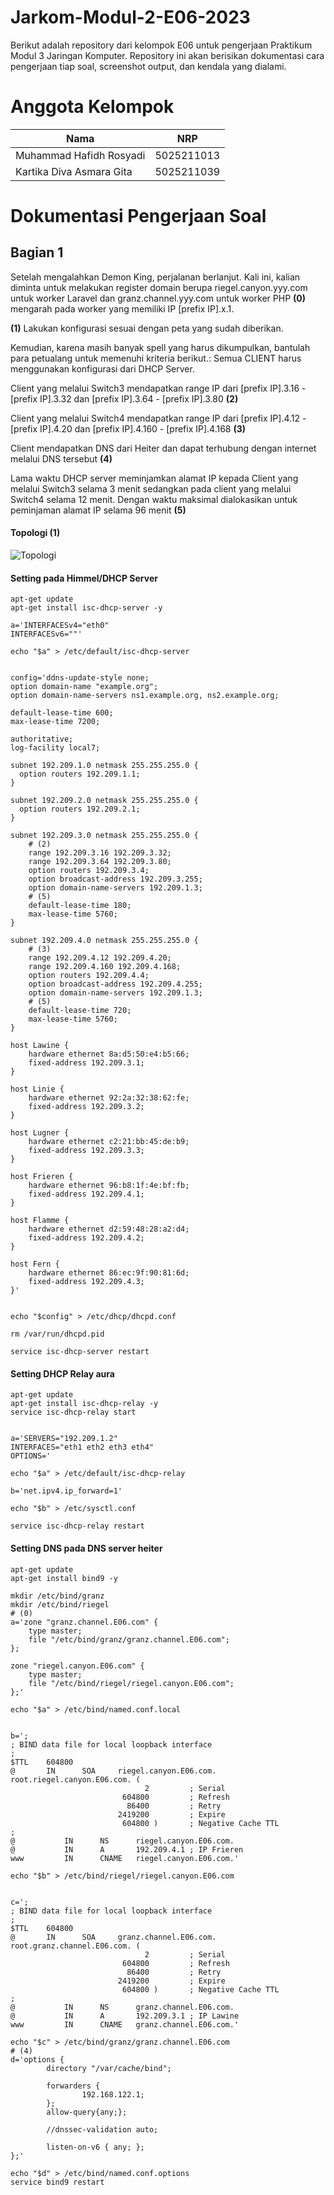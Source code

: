 # Jarkom-Modul-2-E06-2023
Berikut adalah repository dari kelompok E06 untuk pengerjaan Praktikum Modul 3 Jaringan Komputer. Repository ini akan berisikan dokumentasi cara pengerjaan tiap soal, screenshot output, dan kendala yang dialami.

# Anggota Kelompok
| Nama | NRP | 
| --- | --- |
| Muhammad Hafidh Rosyadi | 5025211013 |
| Kartika Diva Asmara Gita | 5025211039 |

# Dokumentasi Pengerjaan Soal
## Bagian 1
Setelah mengalahkan Demon King, perjalanan berlanjut. Kali ini, kalian diminta untuk melakukan register domain berupa riegel.canyon.yyy.com untuk worker Laravel dan granz.channel.yyy.com untuk worker PHP **(0)** mengarah pada worker yang memiliki IP [prefix IP].x.1.

**(1)** Lakukan konfigurasi sesuai dengan peta yang sudah diberikan.

Kemudian, karena masih banyak spell yang harus dikumpulkan, bantulah para petualang untuk memenuhi kriteria berikut.:
Semua CLIENT harus menggunakan konfigurasi dari DHCP Server.

Client yang melalui Switch3 mendapatkan range IP dari [prefix IP].3.16 - [prefix IP].3.32 dan [prefix IP].3.64 - [prefix IP].3.80 **(2)**

Client yang melalui Switch4 mendapatkan range IP dari [prefix IP].4.12 - [prefix IP].4.20 dan [prefix IP].4.160 - [prefix IP].4.168 **(3)**

Client mendapatkan DNS dari Heiter dan dapat terhubung dengan internet melalui DNS tersebut **(4)**

Lama waktu DHCP server meminjamkan alamat IP kepada Client yang melalui Switch3 selama 3 menit sedangkan pada client yang melalui Switch4 selama 12 menit. Dengan waktu maksimal dialokasikan untuk peminjaman alamat IP selama 96 menit **(5)**

#### Topologi (1)
![Topologi](https://github.com/Hfdrsyd/Jarkom-Modul-3-E06-2023/blob/main/images/topo.png)

#### Setting pada Himmel/DHCP Server
```
apt-get update
apt-get install isc-dhcp-server -y

a='INTERFACESv4="eth0"
INTERFACESv6=""'

echo "$a" > /etc/default/isc-dhcp-server


config='ddns-update-style none;
option domain-name "example.org";
option domain-name-servers ns1.example.org, ns2.example.org;

default-lease-time 600;
max-lease-time 7200;

authoritative;
log-facility local7;

subnet 192.209.1.0 netmask 255.255.255.0 {
  option routers 192.209.1.1;
}

subnet 192.209.2.0 netmask 255.255.255.0 {
  option routers 192.209.2.1;
}

subnet 192.209.3.0 netmask 255.255.255.0 {
    # (2)
    range 192.209.3.16 192.209.3.32;
    range 192.209.3.64 192.209.3.80;
    option routers 192.209.3.4;
    option broadcast-address 192.209.3.255;
    option domain-name-servers 192.209.1.3;
    # (5)
    default-lease-time 180;
    max-lease-time 5760;
}

subnet 192.209.4.0 netmask 255.255.255.0 {
    # (3)
    range 192.209.4.12 192.209.4.20;
    range 192.209.4.160 192.209.4.168;
    option routers 192.209.4.4;
    option broadcast-address 192.209.4.255;
    option domain-name-servers 192.209.1.3;
    # (5)
    default-lease-time 720;
    max-lease-time 5760;
}

host Lawine {
    hardware ethernet 8a:d5:50:e4:b5:66;
    fixed-address 192.209.3.1;
}

host Linie {
    hardware ethernet 92:2a:32:38:62:fe;
    fixed-address 192.209.3.2;
}

host Lugner {
    hardware ethernet c2:21:bb:45:de:b9;
    fixed-address 192.209.3.3;
}

host Frieren {
    hardware ethernet 96:b8:1f:4e:bf:fb;
    fixed-address 192.209.4.1;
}

host Flamme {
    hardware ethernet d2:59:48:28:a2:d4;
    fixed-address 192.209.4.2;
}

host Fern {
    hardware ethernet 86:ec:9f:90:81:6d;
    fixed-address 192.209.4.3;
}'


echo "$config" > /etc/dhcp/dhcpd.conf

rm /var/run/dhcpd.pid

service isc-dhcp-server restart
```

#### Setting DHCP Relay aura

```
apt-get update
apt-get install isc-dhcp-relay -y
service isc-dhcp-relay start


a='SERVERS="192.209.1.2"
INTERFACES="eth1 eth2 eth3 eth4"
OPTIONS='

echo "$a" > /etc/default/isc-dhcp-relay

b='net.ipv4.ip_forward=1'

echo "$b" > /etc/sysctl.conf

service isc-dhcp-relay restart
```
#### Setting DNS pada DNS server heiter
```
apt-get update
apt-get install bind9 -y

mkdir /etc/bind/granz
mkdir /etc/bind/riegel
# (0)
a='zone "granz.channel.E06.com" {
    type master;
    file "/etc/bind/granz/granz.channel.E06.com";
};

zone "riegel.canyon.E06.com" {
    type master;
    file "/etc/bind/riegel/riegel.canyon.E06.com";
};'

echo "$a" > /etc/bind/named.conf.local


b=';
; BIND data file for local loopback interface
;
$TTL    604800
@       IN      SOA     riegel.canyon.E06.com. root.riegel.canyon.E06.com. (
                              2         ; Serial
                         604800         ; Refresh
                          86400         ; Retry
                        2419200         ; Expire
                         604800 )       ; Negative Cache TTL
;
@           IN      NS      riegel.canyon.E06.com.
@           IN      A       192.209.4.1 ; IP Frieren
www         IN      CNAME   riegel.canyon.E06.com.'

echo "$b" > /etc/bind/riegel/riegel.canyon.E06.com


c=';
; BIND data file for local loopback interface
;
$TTL    604800
@       IN      SOA     granz.channel.E06.com. root.granz.channel.E06.com. (
                              2         ; Serial
                         604800         ; Refresh
                          86400         ; Retry
                        2419200         ; Expire
                         604800 )       ; Negative Cache TTL
;
@           IN      NS      granz.channel.E06.com.
@           IN      A       192.209.3.1 ; IP Lawine
www         IN      CNAME   granz.channel.E06.com.'

echo "$c" > /etc/bind/granz/granz.channel.E06.com
# (4)
d='options {
        directory "/var/cache/bind";

        forwarders {
                192.168.122.1;
        };
        allow-query{any;};

        //dnssec-validation auto;

        listen-on-v6 { any; };
};'

echo "$d" > /etc/bind/named.conf.options
service bind9 restart
```


